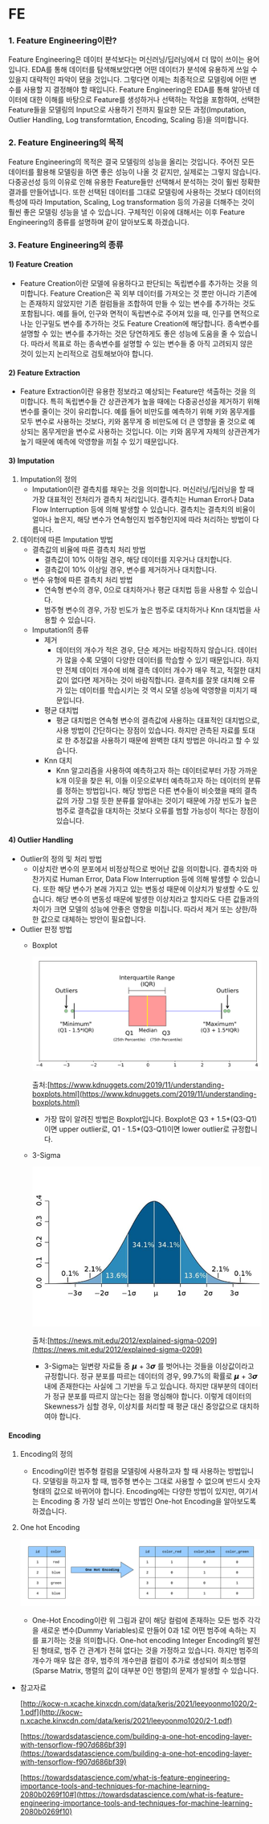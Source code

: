# FE

### 1. Feature Engineering이란?

Feature Engineering은 데이터 분석보다는 머신러닝/딥러닝에서 더 많이 쓰이는 용어입니다. EDA를 통해 데이터를 탐색해보았다면 어떤 데이터가 분석에 유용하게 쓰일 수 있을지 대략적인 파악이 됐을 것입니다. 그렇다면 이제는 최종적으로 모델링에 어떤 변수를 사용할 지 결정해야 할 때입니다. Feature Engineering은 EDA를 통해 알아낸 데이터에 대한 이해를 바탕으로 Feature를 생성하거나 선택하는 작업을 포함하여, 선택한 Feature들을 모델링의 Input으로 사용하기 전까지 필요한 모든 과정(Imputation, Outlier Handling, Log transformtation, Encoding, Scaling 등)을 의미합니다.

### 2. Feature Engineering의 목적

Feature Engineering의 목적은 결국 모델링의 성능을 올리는 것입니다. 주어진 모든 데이터를 활용해 모델링을 하면 좋은 성능이 나올 것 같지만, 실제로는 그렇지 않습니다. 다중공선성 등의 이유로 인해 유용한 Feature들만 선택해서 분석하는 것이 훨씬 정확한 결과를 만들어냅니다. 또한 선택된 데이터를 그대로 모델링에 사용하는 것보다 데이터의 특성에 따라 Imputation, Scaling, Log transformation 등의 가공을 더해주는 것이 훨씬 좋은 모델링 성능을 낼 수 있습니다. 구체적인 이유에 대해서는 이후 Feature Engineering의 종류를 설명하며 같이 알아보도록 하겠습니다.

### 3. Feature Engineering의 종류

#### 1) Feature Creation

* Feature Creation이란 모델에 유용하다고 판단되는 독립변수를 추가하는 것을 의미합니다. Feature Creation은 꼭 외부 데이터를 가져오는 것 뿐만 아니라 기존에는 존재하지 않았지만 기존 컬럼들을 조합하여 만들 수 있는 변수를 추가하는 것도 포함됩니다. 예를 들어, 인구와 면적이 독립변수로 주어져 있을 때, 인구를 면적으로 나눈 인구밀도 변수를 추가하는 것도 Feature Creation에 해당합니다. 종속변수를 설명할 수 있는 변수를 추가하는 것은 당연하게도 좋은 성능에 도움을 줄 수 있습니다. 따라서 목표로 하는 종속변수를 설명할 수 있는 변수들 중 아직 고려되지 않은 것이 있는지 논리적으로 검토해보아야 합니다.

#### 2) Feature Extraction

* Feature Extraction이란 유용한 정보라고 예상되는 Feature만 색출하는 것을 의미합니다. 특히 독립변수들 간 상관관계가 높을 때에는 다중공선성을 제거하기 위해 변수를 줄이는 것이 유리합니다. 예를 들어 비만도를 예측하기 위해 키와 몸무게를 모두 변수로 사용하는 것보다, 키와 몸무게 중 비만도에 더 큰 영향을 줄 것으로 예상되는 몸무게만을 변수로 사용하는 것입니다. 이는 키와 몸무게 자체의 상관관계가 높기 때문에 예측에 악영향을 끼칠 수 있기 때문입니다.

#### 3) Imputation

1. Imputation의 정의
   * Imputation이란 결측치를 채우는 것을 의미합니다. 머신러닝/딥러닝을 할 때 가장 대표적인 전처리가 결측치 처리입니다. 결측치는 Human Error나 Data Flow Interruption 등에 의해 발생할 수 있습니다. 결측치는 결측치의 비율이 얼마나 높은지, 해당 변수가 연속형인지 범주형인지에 따라 처리하는 방법이 다릅니다.
2. 데이터에 따른 Imputation 방법
   * 결측값의 비율에 따른 결측치 처리 방법
     * 결측값이 10% 이하일 경우, 해당 데이터를 지우거나 대치합니다.
     * 결측값이 10% 이상일 경우, 변수를 제거하거나 대치합니다.
   * 변수 유형에 따른 결측치 처리 방법
     * 연속형 변수의 경우, 0으로 대치하거나 평균 대치법 등을 사용할 수 있습니다.
     * 범주형 변수의 경우, 가장 빈도가 높은 범주로 대치하거나 Knn 대치법을 사용할 수 있습니다.
   * Imputation의 종류
     * 제거
       * 데이터의 개수가 적은 경우, 단순 제거는 바람직하지 않습니다. 데이터가 많을 수록 모델이 다양한 데이터를 학습할 수 있기 때문입니다. 하지만 전체 데이터 개수에 비해 결측 데이터 개수가 매우 적고, 적절한 대치값이 없다면 제거하는 것이 바람직합니다. 결측치를 잘못 대치해 오류가 있는 데이터를 학습시키는 것 역시 모델 성능에 악영향을 미치기 때문입니다.
     * 평균 대치법
       * 평균 대치법은 연속형 변수의 결측값에 사용하는 대표적인 대치법으로, 사용 방법이 간단하다는 장점이 있습니다. 하지만 관측된 자료를 토대로 한 추정값을 사용하기 때문에 완벽한 대치 방법은 아니라고 할 수 있습니다.
     * Knn 대치
       * Knn 알고리즘을 사용하여 예측하고자 하는 데이터로부터 가장 가까운 k개 이웃을 찾은 뒤, 이들 이웃으로부터 예측하고자 하는 데이터의 분류를 정하는 방법입니다. 해당 방법은 다른 변수들이 비슷했을 때의 결측값의 가장 그럴 듯한 분류를 알아내는 것이기 때문에 가장 빈도가 높은 범주로 결측값을 대치하는 것보다 오류를 범할 가능성이 적다는 장점이 있습니다.

#### 4) Outlier Handling

* Outlier의 정의 및 처리 방법
  * 이상치란 변수의 분포에서 비정상적으로 벗어난 값을 의미합니다. 결측치와 마찬가지로 Human Error, Data Flow Interruption 등에 의해 발생할 수 있습니다. 또한 해당 변수가 본래 가지고 있는 변동성 때문에 이상치가 발생할 수도 있습니다. 해당 변수의 변동성 때문에 발생한 이상치라고 할지라도 다른 값들과의 차이가 크면 모델의 성능에 안좋은 영향을 미칩니다. 따라서 제거 또는 상한/하한 값으로 대체하는 방안이 필요합니다.
* Outlier 판정 방법
  *   Boxplot

      ![](<../.gitbook/assets/image (17).png>)

      출처:[https://www.kdnuggets.com/2019/11/understanding-boxplots.html](https://www.kdnuggets.com/2019/11/understanding-boxplots.html)

      * 가장 많이 알려진 방법은 Boxplot입니다. Boxplot은 Q3 + 1.5\*(Q3-Q1)이면 upper outlier로, Q1 - 1.5\*(Q3-Q1)이면 lower outlier로 규정합니다.
  *   3-Sigma

      ![](<../.gitbook/assets/image (3).png>)

      출처:[https://news.mit.edu/2012/explained-sigma-0209](https://news.mit.edu/2012/explained-sigma-0209)

      * 3-Sigma는 일변량 자료들 중 𝞵 + 3𝞼 를 벗어나는 것들을 이상값이라고 규정합니다. 정규 분포를 따르는 데이터의 경우, 99.7%의 확률로 𝞵 + 3𝞼 내에 존재한다는 사실에 그 기반을 두고 있습니다. 하지만 대부분의 데이터가 정규 분포를 따르지 않는다는 점을 명심해야 합니다. 이렇게 데이터의 Skewness가 심할 경우, 이상치를 처리할 때 평균 대신 중앙값으로 대치하여야 합니다.

#### Encoding

1. Encoding의 정의
   * Encoding이란 범주형 컬럼을 모델링에 사용하고자 할 때 사용하는 방법입니다. 모델링을 하고자 할 때, 범주형 변수는 그대로 사용할 수 없으며 반드시 숫자 형태의 값으로 바뀌어야 합니다. Encoding에는 다양한 방법이 있지만, 여기서는 Encoding 중 가장 널리 쓰이는 방법인 One-hot Encoding을 알아보도록 하겠습니다.
2.  One hot Encoding

    ![](<../.gitbook/assets/image (18).png>)

    * One-Hot Encoding이란 위 그림과 같이 해당 컬럼에 존재하는 모든 범주 각각을 새로운 변수(Dummy Variables)로 만들어 0과 1로 어떤 범주에 속하는 지를 표기하는 것을 의미합니다. One-hot encoding Integer Encoding의 발전된 형태로, 범주 간 관계가 전혀 없다는 것을 가정하고 있습니다. 하지만 범주의 개수가 매우 많은 경우, 범주의 개수만큼 컬럼이 추가로 생성되어 희소행렬(Sparse Matrix, 행렬의 값이 대부분 0인 행렬)의 문제가 발생할 수 있습니다.

*   참고자료

    [http://kocw-n.xcache.kinxcdn.com/data/keris/2021/leeyoonmo1020/2-1.pdf](http://kocw-n.xcache.kinxcdn.com/data/keris/2021/leeyoonmo1020/2-1.pdf)

    [https://towardsdatascience.com/building-a-one-hot-encoding-layer-with-tensorflow-f907d686bf39](https://towardsdatascience.com/building-a-one-hot-encoding-layer-with-tensorflow-f907d686bf39)

    [https://towardsdatascience.com/what-is-feature-engineering-importance-tools-and-techniques-for-machine-learning-2080b0269f10#](https://towardsdatascience.com/what-is-feature-engineering-importance-tools-and-techniques-for-machine-learning-2080b0269f10)
